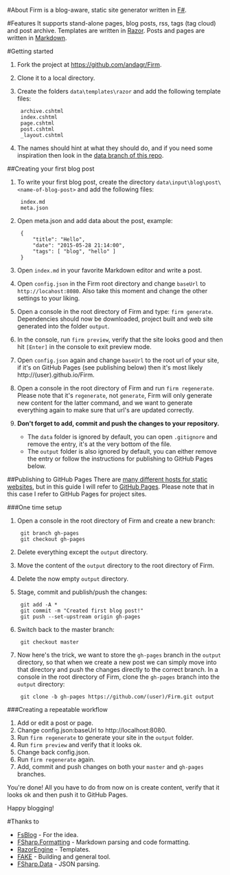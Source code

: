 #About
Firm is a blog-aware, static site generator written in [F#](http://fsharp.org).

#Features
It supports stand-alone pages, blog posts, rss, tags (tag cloud) and post archive. Templates are written in [Razor](https://github.com/Antaris/RazorEngine). Posts and pages are written in [Markdown](http://daringfireball.net/projects/markdown/).

#Getting started
1. Fork the project at https://github.com/andagr/Firm.
2. Clone it to a local directory.
3. Create the folders `data\templates\razor` and add the following template files:

        archive.cshtml
        index.cshtml
        page.cshtml
        post.cshtml
        _layout.cshtml

4. The names should hint at what they should do, and if you need some inspiration then look in the [data branch of this repo](https://github.com/andagr/Firm/tree/data).

##Creating your first blog post
1. To write your first blog post, create the directory `data\input\blog\post\<name-of-blog-post>` and add the following files:

    	index.md
    	meta.json

2. Open meta.json and add data about the post, example:

        {
            "title": "Hello",
            "date": "2015-05-28 21:14:00",
            "tags": [ "blog", "hello" ]
        }

3. Open `index.md` in your favorite Markdown editor and write a post.
4. Open `config.json` in the Firm root directory and change `baseUrl` to `http://locahost:8080`. Also take this moment and change the other settings to your liking.
5. Open a console in the root directory of Firm and type: `firm generate`. Dependencies should now be downloaded, project built and web site generated into the folder `output`.
6. In the console, run `firm preview`, verify that the site looks good and then hit `[Enter]` in the console to exit preview mode.
7. Open `config.json` again and change `baseUrl` to the root url of your site, if it's on GitHub Pages (see publishing below) then it's most likely http://(user).github.io/Firm.
8. Open a console in the root directory of Firm and run `firm regenerate`. Please note that it's `regenerate`, not `generate`, Firm will only generate new content for the latter command, and we want to generate everything again to make sure that url's are updated correctly.
9. **Don't forget to add, commit and push the changes to your repository.**
	* The `data` folder is ignored by default, you can open `.gitignore` and remove the entry, it's at the very bottom of the file.
	* The `output` folder is also ignored by default, you can either remove the entry or follow the instructions for publishing to GitHub Pages below.

##Publishing to GitHub Pages
There are [many different hosts for static websites](https://www.google.com/search?q=static+website+hosting), but in this guide I will refer to [GitHub Pages](https://pages.github.com/). Please note that in this case I refer to GitHub Pages for project sites.

###One time setup
1. Open a console in the root directory of Firm and create a new branch:

        git branch gh-pages
        git checkout gh-pages

2. Delete everything except the `output` directory.
3. Move the content of the `output` directory to the root directory of Firm.
4. Delete the now empty `output` directory.
5. Stage, commit and publish/push the changes:

        git add -A *
        git commit -m "Created first blog post!"
        git push --set-upstream origin gh-pages

6. Switch back to the master branch:

        git checkout master

7. Now here's the trick, we want to store the `gh-pages` branch in the `output` directory, so that when we create a new post we can simply move into that directory and push the changes directly to the correct branch. In a console in the root directory of Firm, clone the `gh-pages` branch into the `output` directory:

        git clone -b gh-pages https://github.com/(user)/Firm.git output

###Creating a repeatable workflow

1. Add or edit a post or page.
2. Change config.json:baseUrl to http://localhost:8080.
3. Run `firm regenerate` to generate your site in the `output` folder.
4. Run `firm preview` and verify that it looks ok.
5. Change back config.json.
6. Run `firm regenerate` again.
6. Add, commit and push changes on both your `master` and `gh-pages` branches.

You're done! All you have to do from now on is create content, verify that it looks ok and then push it to GitHub Pages.

Happy blogging!

#Thanks to

* [FsBlog](https://github.com/fsprojects/FsBlog) - For the idea.
* [FSharp.Formatting](https://github.com/tpetricek/FSharp.Formatting) - Markdown parsing and code formatting.
* [RazorEngine](https://github.com/Antaris/RazorEngine) - Templates.
* [FAKE](https://github.com/fsharp/FAKE) - Building and general tool.
* [FSharp.Data](https://github.com/fsharp/FSharp.Data) - JSON parsing.
